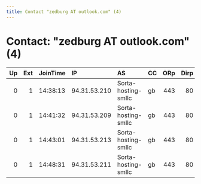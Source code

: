 ```yaml
---
title: Contact "zedburg AT outlook.com" (4)
---
```


# Contact: "zedburg AT outlook.com" (4)

|   Up |   Ext | JoinTime   | IP           | AS                  | CC   |   ORp |   Dirp | OS    | Version   | Nickname   |   eFamMembers |
|-----:|------:|:-----------|:-------------|:--------------------|:-----|------:|-------:|:------|:----------|:-----------|--------------:|
|    0 |     1 | 14:38:13   | 94.31.53.210 | Sorta-hosting-smllc | gb   |   443 |     80 | Linux | 0.3.1.9   | Crocubot   |             1 |
|    0 |     1 | 14:41:32   | 94.31.53.209 | Sorta-hosting-smllc | gb   |   443 |     80 | Linux | 0.3.1.9   | Glenn      |             1 |
|    0 |     1 | 14:43:01   | 94.31.53.213 | Sorta-hosting-smllc | gb   |   443 |     80 | Linux | 0.3.1.9   | ScaryTerry |             2 |
|    0 |     1 | 14:48:31   | 94.31.53.211 | Sorta-hosting-smllc | gb   |   443 |     80 | Linux | 0.3.1.9   | MrMeeseeks |             2 |

